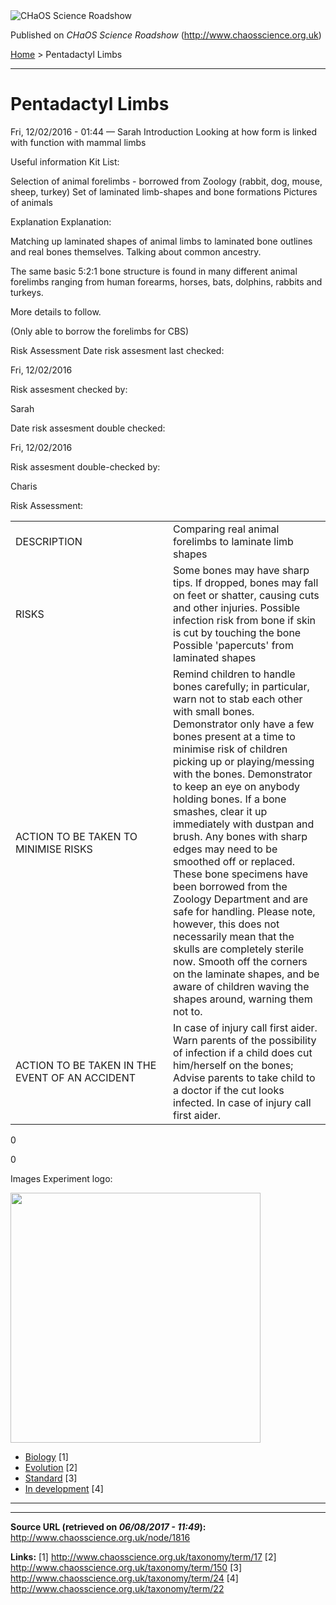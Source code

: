 <img src="http://www.chaosscience.org.uk/sites/default/files/garland_logo.png" alt="CHaOS Science Roadshow" id="logo" class="print-logo" />

Published on *CHaOS Science Roadshow* (<http://www.chaosscience.org.uk>)

[Home](http://www.chaosscience.org.uk/) &gt; Pentadactyl Limbs

------------------------------------------------------------------------

Pentadactyl Limbs
=================

<span class="submitted">Fri, 12/02/2016 - 01:44 — Sarah</span>
Introduction
Looking at how form is linked with function with mammal limbs

Useful information
Kit List: 

Selection of animal forelimbs - borrowed from Zoology (rabbit, dog, mouse, sheep, turkey)
Set of laminated limb-shapes and bone formations
Pictures of animals

Explanation
Explanation: 

Matching up laminated shapes of animal limbs to laminated bone outlines and real bones themselves. Talking about common ancestry.

The same basic 5:2:1 bone structure is found in many different animal forelimbs ranging from human forearms, horses, bats, dolphins, rabbits and turkeys.

More details to follow.

(Only able to borrow the forelimbs for CBS)

Risk Assessment
Date risk assesment last checked: 

<span class="date-display-single">Fri, 12/02/2016</span>

Risk assesment checked by: 

Sarah

Date risk assesment double checked: 

<span class="date-display-single">Fri, 12/02/2016</span>

Risk assesment double-checked by: 

Charis

Risk Assessment: 

<table>
<colgroup>
<col width="50%" />
<col width="50%" />
</colgroup>
<tbody>
<tr class="odd">
<td>DESCRIPTION</td>
<td>Comparing real animal forelimbs to laminate limb shapes</td>
</tr>
<tr class="even">
<td>RISKS</td>
<td>Some bones may have sharp tips.
If dropped, bones may fall on feet or shatter, causing cuts and other injuries.
Possible infection risk from bone if skin is cut by touching the bone
Possible 'papercuts' from laminated shapes</td>
</tr>
<tr class="odd">
<td>ACTION TO BE TAKEN TO MINIMISE RISKS</td>
<td>Remind children to handle bones carefully; in particular, warn not to stab each other with small bones.
Demonstrator only have a few bones present at a time to minimise risk of children picking up or playing/messing with the bones. Demonstrator to keep an eye on anybody holding bones. If a bone smashes, clear it up immediately with dustpan and brush. Any bones with sharp edges may need to be smoothed off or replaced.
These bone specimens have been borrowed from the Zoology Department and are safe for handling. Please note, however, this does not necessarily mean that the skulls are completely sterile now.
Smooth off the corners on the laminate shapes, and be aware of children waving the shapes around, warning them not to.</td>
</tr>
<tr class="even">
<td>ACTION TO BE TAKEN IN THE EVENT OF AN ACCIDENT</td>
<td>In case of injury call first aider.
Warn parents of the possibility of infection if a child does cut him/herself on the bones; Advise parents to take child to a doctor if the cut looks infected.
In case of injury call first aider.</td>
</tr>
</tbody>
</table>

0

0

Images
Experiment logo: 

<img src="http://www.chaosscience.org.uk/sites/default/files/imagefield_default_images/unknownexpt.png?1321624030" class="imagefield imagefield-field_experiment_logo" width="400" height="400" />

-   [Biology](http://www.chaosscience.org.uk/taxonomy/term/17) <span class="print-footnote">\[1\]</span>
-   [Evolution](http://www.chaosscience.org.uk/taxonomy/term/150) <span class="print-footnote">\[2\]</span>
-   [Standard](http://www.chaosscience.org.uk/taxonomy/term/24 "A standard CHaOS experiment, useable for all hands-on events.") <span class="print-footnote">\[3\]</span>
-   [In development](http://www.chaosscience.org.uk/taxonomy/term/22 "This experiment doesn't actually exist yet, but might in the future!") <span class="print-footnote">\[4\]</span>

****

------------------------------------------------------------------------

**Source URL (retrieved on *06/08/2017 - 11:49*):** <http://www.chaosscience.org.uk/node/1816>

**Links:**
\[1\] http://www.chaosscience.org.uk/taxonomy/term/17
\[2\] http://www.chaosscience.org.uk/taxonomy/term/150
\[3\] http://www.chaosscience.org.uk/taxonomy/term/24
\[4\] http://www.chaosscience.org.uk/taxonomy/term/22

